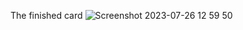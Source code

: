 The finished card
![Screenshot 2023-07-26 12 59 50](https://github.com/gdwhittaker94/Instagram_post/assets/105855731/743b1ac7-42a8-4e16-bba7-bcc51e6061f5)
